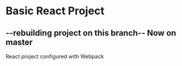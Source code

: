 # Basic React Project 

## --rebuilding project on this branch-- Now on master

React project configured with Webpack 

